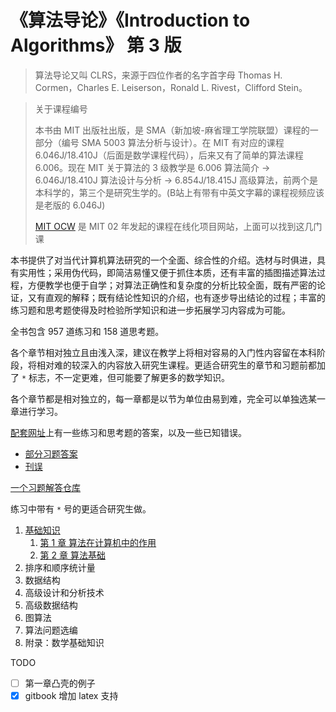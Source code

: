 # 《算法导论》《Introduction to Algorithms》 第 3 版

> 算法导论又叫 CLRS，来源于四位作者的名字首字母 Thomas H. Cormen，Charles E. Leiserson，Ronald L. Rivest，Clifford Stein。

> 关于课程编号
> 
> 本书由 MIT 出版社出版，是 SMA（新加坡-麻省理工学院联盟）课程的一部分（编号 SMA 5003 算法分析与设计）。在 MIT 有对应的课程 6.046J/18.410J（后面是数学课程代码），后来又有了简单的算法课程 6.006。现在 MIT 关于算法的 3 级教学是 6.006 算法简介 -> 6.046J/18.410J 算法设计与分析 -> 6.854J/18.415J 高级算法，前两个是本科学的，第三个是研究生学的。(B站上有带有中英文字幕的课程视频应该是老版的 6.046J)
> 
> [MIT OCW](https://ocw.mit.edu) 是 MIT 02 年发起的课程在线化项目网站，上面可以找到这几门课

本书提供了对当代计算机算法研究的一个全面、综合性的介绍。选材与时俱进，具有实用性；采用伪代码，即简洁易懂又便于抓住本质，还有丰富的插图描述算法过程，方便教学也便于自学；对算法正确性和复杂度的分析比较全面，既有严密的论证，又有直观的解释；既有结论性知识的介绍，也有逐步导出结论的过程；丰富的练习题和思考题使得及时检验所学知识和进一步拓展学习内容成为可能。

全书包含 957 道练习和 158 道思考题。

各个章节相对独立且由浅入深，建议在教学上将相对容易的入门性内容留在本科阶段，将相对难的较深入的内容放入研究生课程。更适合研究生的章节和习题前都加了 `*` 标志，不一定更难，但可能要了解更多的数学知识。

各个章节都是相对独立的，每一章都是以节为单位由易到难，完全可以单独选某一章进行学习。

[配套网址](http://mitpress.mit.edu/algorithms)上有一些练习和思考题的答案，以及一些已知错误。
- [部分习题答案](http://mitp-content-server.mit.edu:18180/books/content/sectbyfn?collid=books_pres_0&id=8030&fn=Intro_to_Algo_Selected_Solutions.pdf)
- [刊误](https://www.cs.dartmouth.edu/~thc/clrs-bugs/bugs-3e.php)

[一个习题解答仓库](https://github.com/gzc/CLRS)

练习中带有 `*` 号的更适合研究生做。

1. [基础知识](./part1.md)
   1. [第 1 章 算法在计算机中的作用](./chapter1.md)
   2. [第 2 章 算法基础](./chapter2.md)
2. 排序和顺序统计量
3. 数据结构
4. 高级设计和分析技术
5. 高级数据结构
6. 图算法
7. 算法问题选编
8. 附录：数学基础知识

TODO

- [ ] 第一章凸壳的例子
- [x] gitbook 增加 latex 支持